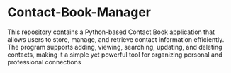 # Contact-Book-Manager
This repository contains a Python-based Contact Book application that allows users to store, manage, and retrieve contact information efficiently. The program supports adding, viewing, searching, updating, and deleting contacts, making it a simple yet powerful tool for organizing personal and professional connections
